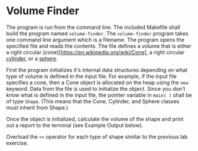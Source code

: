 
# Volume Finder
 
The program is run from the command line. The included Makefile shall build the program named `volume-finder`. The `volume-finder` program takes one command line argument which is a filename. The program opens the specified file and reads the contents. The file defines a volume that is either a right circular (cone)[https://en.wikipedia.org/wiki/Cone], a right circular [cylinder](https://en.wikipedia.org/wiki/Cylinder), or a [sphere](https://en.wikipedia.org/wiki/Sphere).

First the program initializes it's internal data structures depending on what type of volume is defined in the input file. For example, if the input file specifies a cone, then a Cone object is allocated on the heap using the `new` keyword. Data from the file is used to initialize the object. Since you don't know what is defined in the input file, the pointer variable in `main( )` shall be of type `Shape`. (This means that the Cone, Cylinder, and Sphere classes must inherit from Shape.)

Once the object is initialized, calculate the volume of the shape and print out a report to the terminal (see Example Output below).

Overload the `<<` operator for each type of shape similar to the previous lab exercise.

